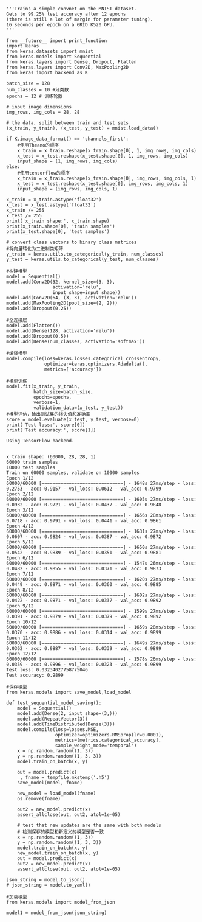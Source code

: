 

```
'''Trains a simple convnet on the MNIST dataset.
Gets to 99.25% test accuracy after 12 epochs
(there is still a lot of margin for parameter tuning).
16 seconds per epoch on a GRID K520 GPU.
'''

from __future__ import print_function
import keras
from keras.datasets import mnist
from keras.models import Sequential
from keras.layers import Dense, Dropout, Flatten
from keras.layers import Conv2D, MaxPooling2D
from keras import backend as K

batch_size = 128
num_classes = 10 #分类数
epochs = 12 # 训练轮数

# input image dimensions
img_rows, img_cols = 28, 28

# the data, split between train and test sets
(x_train, y_train), (x_test, y_test) = mnist.load_data()

if K.image_data_format() == 'channels_first':
    #使用Theano的顺序
    x_train = x_train.reshape(x_train.shape[0], 1, img_rows, img_cols)
    x_test = x_test.reshape(x_test.shape[0], 1, img_rows, img_cols)
    input_shape = (1, img_rows, img_cols)
else:
    #使用tensorflow的顺序
    x_train = x_train.reshape(x_train.shape[0], img_rows, img_cols, 1)
    x_test = x_test.reshape(x_test.shape[0], img_rows, img_cols, 1)
    input_shape = (img_rows, img_cols, 1)

x_train = x_train.astype('float32')
x_test = x_test.astype('float32')
x_train /= 255
x_test /= 255
print('x_train shape:', x_train.shape)
print(x_train.shape[0], 'train samples')
print(x_test.shape[0], 'test samples')

# convert class vectors to binary class matrices
#将向量转化为二进制类矩阵
y_train = keras.utils.to_categorical(y_train, num_classes)
y_test = keras.utils.to_categorical(y_test, num_classes)

#构建模型
model = Sequential()
model.add(Conv2D(32, kernel_size=(3, 3),
                 activation='relu',
                 input_shape=input_shape))
model.add(Conv2D(64, (3, 3), activation='relu'))
model.add(MaxPooling2D(pool_size=(2, 2)))
model.add(Dropout(0.25))

#全连接层
model.add(Flatten())
model.add(Dense(128, activation='relu'))
model.add(Dropout(0.5))
model.add(Dense(num_classes, activation='softmax'))

#编译模型
model.compile(loss=keras.losses.categorical_crossentropy,
              optimizer=keras.optimizers.Adadelta(),
              metrics=['accuracy'])

#模型训练
model.fit(x_train, y_train,
          batch_size=batch_size,
          epochs=epochs,
          verbose=1,
          validation_data=(x_test, y_test))
#模型评估，输出测试集的损失值和准确率
score = model.evaluate(x_test, y_test, verbose=0)
print('Test loss:', score[0])
print('Test accuracy:', score[1])
```

    Using TensorFlow backend.
    

    x_train shape: (60000, 28, 28, 1)
    60000 train samples
    10000 test samples
    Train on 60000 samples, validate on 10000 samples
    Epoch 1/12
    60000/60000 [==============================] - 1648s 27ms/step - loss: 0.2753 - acc: 0.9157 - val_loss: 0.0612 - val_acc: 0.9799
    Epoch 2/12
    60000/60000 [==============================] - 1605s 27ms/step - loss: 0.0932 - acc: 0.9721 - val_loss: 0.0437 - val_acc: 0.9848
    Epoch 3/12
    60000/60000 [==============================] - 1656s 28ms/step - loss: 0.0718 - acc: 0.9791 - val_loss: 0.0441 - val_acc: 0.9861
    Epoch 4/12
    60000/60000 [==============================] - 1631s 27ms/step - loss: 0.0607 - acc: 0.9824 - val_loss: 0.0387 - val_acc: 0.9872
    Epoch 5/12
    60000/60000 [==============================] - 1650s 27ms/step - loss: 0.0542 - acc: 0.9839 - val_loss: 0.0351 - val_acc: 0.9881
    Epoch 6/12
    60000/60000 [==============================] - 1547s 26ms/step - loss: 0.0482 - acc: 0.9855 - val_loss: 0.0371 - val_acc: 0.9873
    Epoch 7/12
    60000/60000 [==============================] - 1620s 27ms/step - loss: 0.0449 - acc: 0.9871 - val_loss: 0.0360 - val_acc: 0.9885
    Epoch 8/12
    60000/60000 [==============================] - 1602s 27ms/step - loss: 0.0422 - acc: 0.9871 - val_loss: 0.0337 - val_acc: 0.9892
    Epoch 9/12
    60000/60000 [==============================] - 1599s 27ms/step - loss: 0.0391 - acc: 0.9879 - val_loss: 0.0379 - val_acc: 0.9892
    Epoch 10/12
    60000/60000 [==============================] - 1659s 28ms/step - loss: 0.0370 - acc: 0.9886 - val_loss: 0.0314 - val_acc: 0.9899
    Epoch 11/12
    60000/60000 [==============================] - 1649s 27ms/step - loss: 0.0362 - acc: 0.9887 - val_loss: 0.0339 - val_acc: 0.9899
    Epoch 12/12
    60000/60000 [==============================] - 1578s 26ms/step - loss: 0.0359 - acc: 0.9896 - val_loss: 0.0323 - val_acc: 0.9899
    Test loss: 0.03234027758775046
    Test accuracy: 0.9899
    


```
#保存模型
from keras.models import save_model,load_model

def test_sequential_model_saving():
    model = Sequential()
    model.add(Dense(2, input_shape=(3,)))
    model.add(RepeatVector(3))
    model.add(TimeDistributed(Dense(3)))
    model.compile(loss=losses.MSE,
                  optimizer=optimizers.RMSprop(lr=0.0001),
                  metrics=[metrics.categorical_accuracy],
                  sample_weight_mode='temporal')
    x = np.random.random((1, 3))
    y = np.random.random((1, 3, 3))
    model.train_on_batch(x, y)

    out = model.predict(x)
    _, fname = tempfile.mkstemp('.h5')
    save_model(model, fname)

    new_model = load_model(fname)
    os.remove(fname)

    out2 = new_model.predict(x)
    assert_allclose(out, out2, atol=1e-05)

    # test that new updates are the same with both models
    # 检测保存的模型和新定义的模型是否一致
    x = np.random.random((1, 3))
    y = np.random.random((1, 3, 3))
    model.train_on_batch(x, y)
    new_model.train_on_batch(x, y)
    out = model.predict(x)
    out2 = new_model.predict(x)
    assert_allclose(out, out2, atol=1e-05)

```


```
json_string = model.to_json()
# json_string = model.to_yaml()
```


```
#加载模型
from keras.models import model_from_json

model1 = model_from_json(json_string)
```
